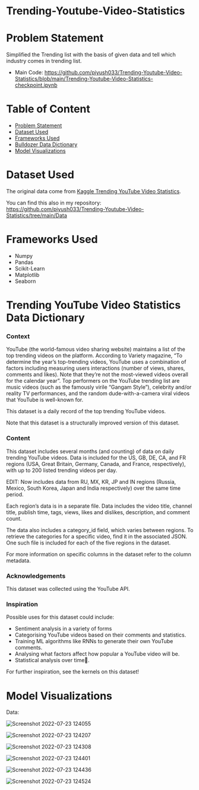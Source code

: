 # Trending-Youtube-Video-Statistics

# Problem Statement
Simplified the Trending list with the basis of given data and tell which industry comes in trending list.

* Main Code: https://github.com/piyush033/Trending-Youtube-Video-Statistics/blob/main/Trending-Youtube-Video-Statistics-checkpoint.ipynb 

# Table of Content
* [Problem Statement]([https://github.com/piyush033/Time-Series-Data-Project/blob/main/README.md#problem-statement](https://github.com/piyush033/Trending-Youtube-Video-Statistics#problem-statement))
* [Dataset Used]([https://github.com/piyush033/Time-Series-Data-Project/blob/main/README.md#dataset-used](https://github.com/piyush033/Trending-Youtube-Video-Statistics#dataset-used))  
* [Frameworks Used]([https://github.com/piyush033/Time-Series-Data-Project#frameworks-used](https://github.com/piyush033/Trending-Youtube-Video-Statistics#frameworks-used))
* [Bulldozer Data Dictionary]([https://github.com/piyush033/Time-Series-Data-Project#bulldozer-data-dictionary](https://github.com/piyush033/Trending-Youtube-Video-Statistics#trending-youtube-video-statistics-data-dictionary))
* [Model Visualizations]([https://github.com/piyush033/Time-Series-Data-Project#model-visualizations](https://github.com/piyush033/Trending-Youtube-Video-Statistics#model-visualizations))

# Dataset Used 
The original data come from [Kaggle Trending YouTube Video Statistics](https://www.kaggle.com/datasets/datasnaek/youtube-new).

You can find this also in my repository: https://github.com/piyush033/Trending-Youtube-Video-Statistics/tree/main/Data 

# Frameworks Used

* Numpy
* Pandas
* Scikit-Learn
* Matplotlib
* Seaborn

# Trending YouTube Video Statistics Data Dictionary

### Context
YouTube (the world-famous video sharing website) maintains a list of the top trending videos on the platform. According to Variety magazine, “To determine the year’s top-trending videos, YouTube uses a combination of factors including measuring users interactions (number of views, shares, comments and likes). Note that they’re not the most-viewed videos overall for the calendar year”. Top performers on the YouTube trending list are music videos (such as the famously virile “Gangam Style”), celebrity and/or reality TV performances, and the random dude-with-a-camera viral videos that YouTube is well-known for.

This dataset is a daily record of the top trending YouTube videos.

Note that this dataset is a structurally improved version of this dataset.

### Content
This dataset includes several months (and counting) of data on daily trending YouTube videos. Data is included for the US, GB, DE, CA, and FR regions (USA, Great Britain, Germany, Canada, and France, respectively), with up to 200 listed trending videos per day.

EDIT: Now includes data from RU, MX, KR, JP and IN regions (Russia, Mexico, South Korea, Japan and India respectively) over the same time period.

Each region’s data is in a separate file. Data includes the video title, channel title, publish time, tags, views, likes and dislikes, description, and comment count.

The data also includes a category_id field, which varies between regions. To retrieve the categories for a specific video, find it in the associated JSON. One such file is included for each of the five regions in the dataset.

For more information on specific columns in the dataset refer to the column metadata.

### Acknowledgements
This dataset was collected using the YouTube API.

### Inspiration
Possible uses for this dataset could include:

* Sentiment analysis in a variety of forms
* Categorising YouTube videos based on their comments and statistics.
* Training ML algorithms like RNNs to generate their own YouTube comments.
* Analysing what factors affect how popular a YouTube video will be.
* Statistical analysis over time.

For further inspiration, see the kernels on this dataset!

# Model Visualizations

Data:

![Screenshot 2022-07-23 124055](https://user-images.githubusercontent.com/100412728/180944703-d4504e57-47ac-4276-9337-3054b7b09be2.png)

![Screenshot 2022-07-23 124207](https://user-images.githubusercontent.com/100412728/180944713-fea44b98-f895-4ec6-8eed-061b737f3c0e.png)

![Screenshot 2022-07-23 124308](https://user-images.githubusercontent.com/100412728/180944723-bc4ed3a1-55aa-4253-9e28-d238f95f9cfe.png)

![Screenshot 2022-07-23 124401](https://user-images.githubusercontent.com/100412728/180944733-d28d578f-2eed-449f-b0c8-2a818a31f46f.png)

![Screenshot 2022-07-23 124436](https://user-images.githubusercontent.com/100412728/180944749-01eee641-f0e0-4afd-9a92-cfc260d2f8bb.png)

![Screenshot 2022-07-23 124524](https://user-images.githubusercontent.com/100412728/180944773-30f23397-3490-4381-bfd0-5111818200fb.png)
